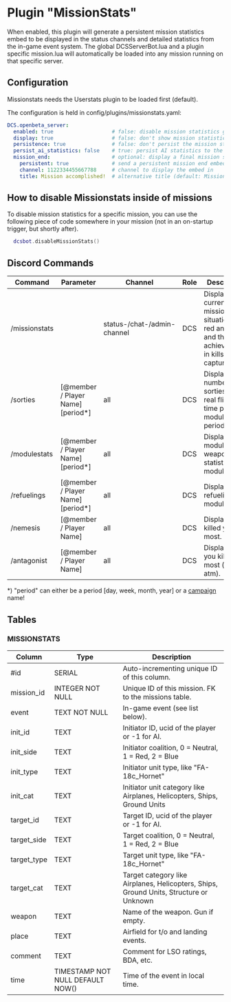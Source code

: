 # Plugin "MissionStats"
When enabled, this plugin will generate a persistent mission statistics embed to be displayed in the status channels and 
detailed statistics from the in-game event system. The global DCSServerBot.lua and a plugin specific mission.lua will 
automatically be loaded into any mission running on that specific server.

## Configuration
Missionstats needs the Userstats plugin to be loaded first (default).

The configuration is held in config/plugins/missionstats.yaml:
```yaml
DCS.openbeta_server:
  enabled: true                   # false: disable mission statistics gathering (default: true)
  display: true                   # false: don't show mission statistics in your status channel (default: true)
  persistence: true               # false: don't persist the mission statistics to database (default: true)
  persist_ai_statistics: false    # true: persist AI statistics to the database (default: false)
  mission_end:                    # optional: display a final mission statistics embed at mission end
    persistent: true              # send a persistent mission end embed (default: non persistent) 
    channel: 1122334455667788     # channel to display the embed in
    title: Mission accomplished!  # alternative title (default: Mission Result)
```

## How to disable Missionstats inside of missions
To disable mission statistics for a specific mission, you can use the following piece of code somewhere in your mission 
(not in an on-startup trigger, but shortly after).
```lua
  dcsbot.disableMissionStats()
```

## Discord Commands

| Command       | Parameter                         | Channel                     | Role | Description                                                                                        |
|---------------|-----------------------------------|-----------------------------|------|----------------------------------------------------------------------------------------------------|
| /missionstats |                                   | status-/chat-/admin-channel | DCS  | Display the current mission situation for red and blue and the achievements in kills and captures. |
| /sorties      | [@member / Player Name] [period*] | all                         | DCS  | Display the number of sorties and real flight time per module / period.                            |
| /modulestats  | [@member / Player Name] [period*] | all                         | DCS  | Display module and weapon statistics per module.                                                   |
| /refuelings   | [@member / Player Name] [period*] | all                         | DCS  | Display refuelings per module.                                                                     |
| /nemesis      | [@member / Player Name]           | all                         | DCS  | Display who killed you the most.                                                                   |
| /antagonist   | [@member / Player Name]           | all                         | DCS  | Display who you killed the most (top 5 atm).                                                       |

*) "period" can either be a period [day, week, month, year] or a [campaign](../gamemaster/README.md) name!

## Tables
### MISSIONSTATS
| Column      | Type                             | Description                                                                            |
|-------------|----------------------------------|----------------------------------------------------------------------------------------|
| #id         | SERIAL                           | Auto-incrementing unique ID of this column.                                            |
| mission_id  | INTEGER NOT NULL                 | Unique ID of this mission. FK to the missions table.                                   |
| event       | TEXT NOT NULL                    | In-game event (see list below).                                                        |
| init_id     | TEXT                             | Initiator ID, ucid of the player or -1 for AI.                                         |
| init_side   | TEXT                             | Initiator coalition, 0 = Neutral, 1 = Red, 2 = Blue                                    |
| init_type   | TEXT                             | Initiator unit type, like "FA-18c_Hornet"                                              |
| init_cat    | TEXT                             | Initiator unit category like Airplanes, Helicopters, Ships, Ground Units               |
| target_id   | TEXT                             | Target ID, ucid of the player or -1 for AI.                                            |
| target_side | TEXT                             | Target coalition, 0 = Neutral, 1 = Red, 2 = Blue                                       |
| target_type | TEXT                             | Target unit type, like "FA-18c_Hornet"                                                 |
| target_cat  | TEXT                             | Target category like Airplanes, Helicopters, Ships, Ground Units, Structure or Unknown |
| weapon      | TEXT                             | Name of the weapon. Gun if empty.                                                      |
| place       | TEXT                             | Airfield for t/o and landing events.                                                   |
| comment     | TEXT                             | Comment for LSO ratings, BDA, etc.                                                     |
| time        | TIMESTAMP NOT NULL DEFAULT NOW() | Time of the event in local time.                                                       |
